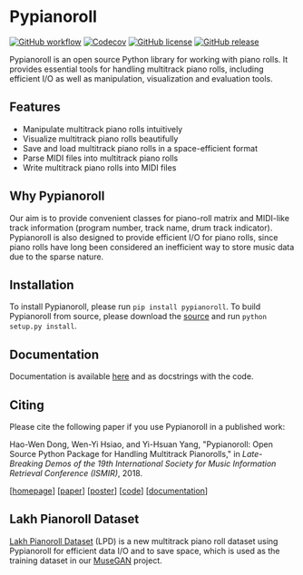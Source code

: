 Pypianoroll
===========

[![GitHub workflow](https://img.shields.io/github/workflow/status/salu133445/pypianoroll/Testing)](https://github.com/salu133445/pypianoroll/actions)
[![Codecov](https://img.shields.io/codecov/c/github/salu133445/pypianoroll)](https://codecov.io/gh/salu133445/pypianoroll)
[![GitHub license](https://img.shields.io/github/license/salu133445/pypianoroll)](https://github.com/salu133445/pypianoroll/blob/main/LICENSE)
[![GitHub release](https://img.shields.io/github/v/release/salu133445/pypianoroll)](https://github.com/salu133445/pypianoroll/releases)


Pypianoroll is an open source Python library for working with piano rolls. It provides essential tools for handling multitrack piano rolls, including efficient I/O as well as manipulation, visualization and evaluation tools.


Features
--------

- Manipulate multitrack piano rolls intuitively
- Visualize multitrack piano rolls beautifully
- Save and load multitrack piano rolls in a space-efficient format
- Parse MIDI files into multitrack piano rolls
- Write multitrack piano rolls into MIDI files


Why Pypianoroll
---------------

Our aim is to provide convenient classes for piano-roll matrix and MIDI-like track information (program number, track name, drum track indicator). Pypianoroll is also designed to provide efficient I/O for piano rolls, since piano rolls have long been considered an inefficient way to store music data due to the sparse nature.


Installation
------------

To install Pypianoroll, please run `pip install pypianoroll`. To build Pypianoroll from source, please download the [source](https://github.com/salu133445/pypianoroll/releases) and run `python setup.py install`.


Documentation
-------------

Documentation is available [here](https://salu133445.github.io/pypianoroll) and as docstrings with the code.


Citing
------

Please cite the following paper if you use Pypianoroll in a published work:

Hao-Wen Dong, Wen-Yi Hsiao, and Yi-Hsuan Yang, "Pypianoroll: Open Source Python Package for Handling Multitrack Pianorolls," in _Late-Breaking Demos of the 19th International Society for Music Information Retrieval Conference (ISMIR)_, 2018.

[[homepage](https://salu133445.github.io/pypianoroll/)]
[[paper](https://salu133445.github.io/pypianoroll/pdf/pypianoroll-ismir2018-lbd-paper.pdf)]
[[poster](https://salu133445.github.io/pypianoroll/pdf/pypianoroll-ismir2018-lbd-poster.pdf)]
[[code](https://github.com/salu133445/pypianoroll)]
[[documentation](https://salu133445.github.io/pypianoroll/)]


Lakh Pianoroll Dataset
----------------------

[Lakh Pianoroll Dataset](https://salu133445.github.io/musegan/dataset) (LPD) is a new multitrack piano roll dataset using Pypianoroll for efficient data I/O and to save space, which is used as the training dataset in our [MuseGAN](https://salu133445.github.io/musegan) project.
